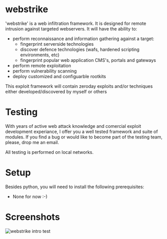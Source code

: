 webstrike
=========

'webstrike' is a web infiltration framework. It is designed for remote intrusion against targeted webservers. It will have the ability to: 

- perform reconnaissance and information gathering against a target:
	- fingerprint serverside technologies
	- discover defence technologies (wafs, hardened scripting environments, etc)
	- fingerprint popular web application CMS's, portals and gateways
- perform remote exploitation
- perform vulnerability scanning
- deploy customized and configuarble rootkits

This exploit framework will contain zeroday exploits and/or techniques either developed/discovered by myself or others

Testing
=======

With years of active web attack knowledge and comercial exploit development experiance, I offer you
a well tested framework and suite of modules. If you find a bug or would like to become part of the testing
team, please, drop me an email.

All testing is performed on local networks. 

Setup
=====

Besides python, you will need to install the following prerequisites:

- None for now :-)

Screenshots
===========

![webstrike intro](https://github.com/aeonsflux/webstrike/raw/master/images/intro.png "webstrike intro")
test
